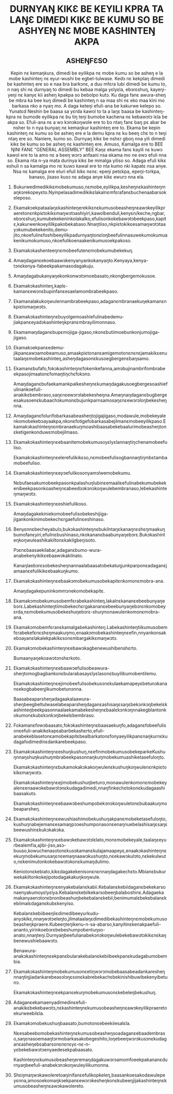 <h1 align='center'>DURNYAŊ KIKƐ BE KEYILI KPRA TA LAŊƐ DIMEDI KIKƐ BE KUMU SO BE ASHYEŊ NƐ MOBE KASHINTEŊ AKPA</h1>
<h2 align='center'>ASHEŊFƐSO</h2>
<p align='center'>Kepin nɛ kemaŋkura, dimedi be eyilikpa nɛ mobe kumu so be asheŋ e la mobe kashinteŋ nɛ eyur-wushi be egbel-tulwase.
Kedɔ nɛ kekplaŋ dimedi be kashinteŋ ere so e naa bra barkɔnɛ, a duu mfɛra lubi dimedi be kumu to, n naŋ shi nɛ durnyaŋ to dimedi bu kebaa malga yɛlyɛla, ebɔrɛshuŋ, kayeŋi-yeŋi nɛ kanyɛ kii asheŋ kpakpa so bebolpo kutɔ.
Ku daga fanɛ awura-sheŋ be mbra ka bee kuŋ dimedi be kashinteŋ n sa maa shi nɛ eko maa kini mo barkasa nko a nyaŋ mo.
A daga keteŋi efuli-ana be kakurwe kelepo so.
Yunatɛd Neshin be baasa sa yɛrda kawol to ta a laŋɛ baasa be kashinteŋ-kpra nɛ bumode eyilikpa nɛ bu tiŋ teŋi bumobe kachena nɛ kebawɔtɔ lɛla be akpa so.
Efuli-ana nɛ a wɔ kɔnɔkoŋwole ere to bɔ ntaŋ fanɛ baŋ pɛ abar be nsher to n nya bunyaŋ nɛ kemaŋkur kashinteŋ ere to.
Ekama be kepin kashinteŋ nɛ kumu so be asheŋ ere e la demu kpra nɛ ku beeŋ chɛ to n teŋi ntaŋ ere so. Naniere, kumo so.
Durnyaŋ kikɛ be nshɛr gboŋ nna yili dimedi kikɛ be kumu so be asheŋ nɛ kashinteŋ ere.
Amuso, Kamalga ere to
BEE ŊINI FANƐ "GENERAL ASSEMBLY" BEE
Kaŋɛ ekama fanɛ kayili nɛ kuwɔ kawol ere to la amo nɛ a beeŋ wɔrɔ anfaani nsa ekama mo ne ewɔ efuli nna so. Ekama nta n-ya mata durinya kikɛ be mmalga yiliso so. Adaga efuli kikɛ eshuli n sa kamalga mo nɛ kuwɔ kawal ere to nta kumo nki kapatɛ nsa anye. Nsa nɛ kamalga ere eluri efuli kikɛ nɛnɛ: epeŋi petɛkpa, epeŋi-tɔrkpa, banaso, jisaso kusɔ nɛ adaga anye kikɛ ewurɔ nna ela.</p>
<ol>
  <li>
    <p>Bukurwedimedikikɛmobekumuso,nɛmobe,eyilikpa,kesheŋnɛkashinteŋmaŋkɔrekopeyɛto.Nyinpelasadimedikikɛlakalnɛmfɛrafanɛbuchenaabarsokeleposo.</p>
  </li>
  <li>
    <p>Ekamakɔekpataalaŋɛkashinteŋerekikɛnɛkumusobeasheŋnɛawɔkeyilikpraeretonɛnkpiɛtokikɛmaŋwɔtɔashiyiri,kawolbenduli,kenyɛn/keche,ngbar,ebɔrɛshuŋ,kumubekekeninkolakalko,efulisonkokebawɔtɔbeekpaso,kapitɛ,kakurwenkoeyililkpakobekabaso.Nnaŋtiiso,nkpiɛtokikɛesamaŋwɔtɔtaayɔkumubekekenito,demu-jito,nkoefulinɛfoshibeeyilikpadurnyaŋtonɛloŋbeefulinnasuwekumokumuakenikumokumuso,nkoefulikoenaakenikumusoekpakoso.</p>
  </li>
  <li>
    <p>Ekamakɔkashenteeŋnɛmobeefutenɛmobekumubekekuŋ.</p>
  </li>
  <li>
    <p>Amaŋdaganɛekoebaawɔkenyanyankokanyaŋto.Kenyaya,kenya-tɔnɛkenya-fabeekpakamasodagakuju.</p>
  </li>
  <li>
    <p>Amaŋdagabukanyaŋekonkonwɔtɔmoebasato,nkongbergemokusoe.</p>
  </li>
  <li>
    <p>Ekamakɔkashinteŋ,kaplɛ-kamanɛewɔnɛbupinfanɛesaelamombrabeekpaso.</p>
  </li>
  <li>
    <p>Ekamanalakukoŋwulennambrabeekpaso,adaganɛmbranaekuŋekamanɛnkpiɛtomaŋwɔtɔ.</p>
  </li>
  <li>
    <p>Ekamakɔkashinteŋnɛbuyolgemoashiefulinabedemu-jiakpanɛeyadɔkashinteŋkpranɛmbrayilimonnaso.</p>
  </li>
  <li>
    <p>Ekamamaŋdaganɛbupɛmojiga-jigaso,nkonɛbutiimoebunkonjumojiga-jigaso.</p>
  </li>
  <li>
    <p>Ekamakɔekpanɛedemu-jikpanɛawɔamobeamuso,amaakpiɛtonanɛamigemotonɛnɛnɛjamakikɛenutaalaŋɛmobekashinteŋ,asheŋdagasonɛkusoegbergenɛbaŋsamo.</p>
  </li>
  <li>
    <p>Ekamanɛbufafo,fokɔkashinteŋnɛfokenikefanna,amɔbujinambrifombrabeekpasojimaatonɛfomaŋtiŋchɛfokɔnɔ.</p>
    <p>Amaŋdaganɛbufaekamankpalkesheŋnɛkumaŋdagakusoegbergesoashiefulinankoefuli-anakikɛbembraso,saŋɛnɛewɔrɔlabekesheŋna.Amaŋnaŋdaganɛbugbergeesakusoenɛkubaachɔkumonɛbujunkparnsamosaŋɛnɛewɔrɔloŋbekesheŋnna.</p>
  </li>
  <li>
    <p>Amaŋdaganɛfolurifobarkasabeasheŋtojigajigaso,modawule,mobekeyalenkomobekebɔayaakpa,nkonɛfotigefobarkasabejilmanɛmobeeyilikpaso.Ekamakɔkashinteŋnɛmbranaekuŋmoashibaasabekebaalurimobeasheŋtonɛketigenkonduwɛmobejilmaso.</p>
  </li>
  <li>
    <p>Ekamakɔkashinteŋnɛebaanitemobekumusoyɛlyɛlannaŋtiŋchenamobeefuliso.</p>
    <p>Ekamakɔkashinteŋnɛelerefulikikɛso,nɛmobeefulisogbannaŋtiŋmbɛtambamobeefuliso.</p>
  </li>
  <li>
    <p>Ekamakɔkashinteŋnɛeyɔefulikosonyamɔlwemobekumu.</p>
    <p>Nɛbufaesakumobeekpasonkpalashuŋlubinɛemaaliɛefulinabekumubekekenibeekpasonkoasheŋnɛabeedɔɔkɔnɔkoŋwulebembranaso,lebekashinteŋmaŋwɔtɔ.</p>
  </li>
  <li>
    <p>Ekamakɔkashinteŋnɛeshiefulikoso.</p>
    <p>Amaŋdagakekiniekomobeefulisobekeshijiga-jigankonkinimobekechɛrgaefulinɛeshinaso.</p>
  </li>
  <li>
    <p>Benyɛnnɛbecheyabulɔ,bukɔkashinteŋnɛbukilntaŋɛkanaŋnɛshɛŋmaakuŋbumofanɛyiri,efulinɛbushinaso,nkokananɛbaabunyaŋebɔrɛ.Bukɔkashinteŋkoŋwuleashikakiltonɛkakilgbeŋisoto.</p>
    <p>Pɔɛnɛbaasaekilabar,adaganɛbumo-wura-anabekenyikikɛebaawɔkakilnato.</p>
    <p>Kanaŋlaebɔrɛsobekesheŋnannaalabaasatobekatuŋjunkparponɛadaganɛjamaanɛefulikikɛebaakuŋkumo.</p>
  </li>
  <li>
    <p>Ekamakɔkashinteŋnɛebaakɔmobekumusobekapitɛnkomonɛmobra-ana.</p>
    <p>Amaŋdagakepuninkommɔnekomobekapitɛ.</p>
  </li>
  <li>
    <p>Ekamakɔmobekumusobemfɛrabekashinteŋ,lakalnɛkananɛebeebunyaŋebɔrɛ.Labekashinteŋtiimobekechɛrgakananɛebeebunyaŋebɔrɛnkomobeyɛrda,nɛmobekumusobekeshuŋebɔrɛ-shuŋmonawulenkomonɛmobra-ana.</p>
  </li>
  <li>
    <p>Ekamakɔmobemfɛranɛkamalgabekashinteŋ.Labekashinteŋtiikumusobemfɛrabekefɛnɛshɛŋmaakuŋmo,enaakɔmobekashinteŋnɛefin,nnyankonsakebɔayanɛlakalekpakikɛsonɛmbargakikɛmaŋwɔtɔ.</p>
  </li>
  <li>
    <p>Ekamakɔmobekashinteŋnɛebawɔkagbenewushibenshɛrto.</p>
    <p>Bumaanyaŋekoawɔtɔnshɛrkoto.</p>
  </li>
  <li>
    <p>Ekamakɔkashinteŋnɛebaawɔefulisobeawura-sheŋtomogbagbankonɛbularabasayɛlyɛlasonɛbuyilibumobentilemu.</p>
    <p>Ekamakɔkashinteŋnɛejimobeefulisobekusɔnɛkulaekamapeyɛbetunɔkananɛekogbabeeŋjikumobetunɔnna.</p>
    <p>Baasabeaparsheŋadagaakalaawura-sheŋbeegbeltulwaselabeaparsheŋdaganɛashisaŋɛsaŋɛbekɔnkɔŋbekelɛkashinteŋbeekpasonnaalaekamabekesheŋnɛbaalɛkɔnkɔŋnnakegblantonkokumonɛkubɛkɔnkɔŋbekelɛbembraso.</p>
  </li>
  <li>
    <p>Fokamanɛfowɔbaasato,fokɔkashinteŋnɛbaasaekuŋfo,adaganɛfobeefulisonɛefuli-anakikɛkapɛabarbekashɛrto,efuli-anabekeblasetonɛamobekapitɛbealbarkatonɛfonyaeyilikpanɛnaŋkurnɛkudagafodimedinɛdankarebeekpaso.</p>
  </li>
  <li>
    <p>Ekamakɔkashinteŋnɛeshuŋkushuŋ,nɛefinmobekumusobekeparkeKushuŋnnaŋshuŋkushuŋmbrabeekpasonnaŋkuŋmobekumuashiketasefuloŋto.</p>
    <p>Ekamakɔkashinteŋnɛbukamokakɔkakoŋwulenɛkushuŋkoŋwulenɛnkpiɛtokikɛmaŋwɔtɔ.</p>
    <p>Ekamakɔkashinteŋnɛejimobekushuŋbetunɔ,monawulenkomonɛmobekeyalenɛenaawɔkebawɔtɔnɛkudagadimedi,nnaŋfinkechɛtokonɛkudagaashibaasakutɔ.</p>
    <p>Ekamakɔkashinteŋnɛebaawɔbeshumpobekɔnɔkoŋwuletonɛbubaakuŋmobeaparsheŋ.</p>
  </li>
  <li>
    <p>Ekamakɔkashinteŋnɛewushiashimobekushuŋakpanɛmobeketasefuloŋto,kushuŋnabejemanɛesamaŋpɔɔeshumponasonɛenaŋnuebelashisaŋɛsaŋɛbeewushinɛkukɔkakɔka.</p>
  </li>
  <li>
    <p>Ekamakɔkashinteŋnɛebawɔkebawɔtɔlɛlato,monɛmobekeyale,taalaŋɛeyurbealemfia,ajibi-jiso,asɔ-buuso,kowuchenasotonɛkusɔkamanɛkulajamaapeyɛ,enaakɔkashinteŋnɛekuŋmobekumusaŋɛnɛemaŋnaawɔkushuŋto,nɛekawɔkulɔto,nɛkekulwuto,nɛkenimutonkokebawɔtɔkonɛkumaŋdulimo.</p>
    <p>Keniotonɛkebiato,kikɛdagakekenisonɛnɛnnaŋdagakechɛto.Mbianɛbukurwekakiltonkokejipotodagakakuŋkoŋwule.</p>
  </li>
  <li>
    <p>Ekamakɔkashinteŋnɛenyakebalanɛkabii.Kebalanɛkebiidaganɛbekekarsonaenyakumoyɛlyɛlya.Kebalanɛkebiikekarsobeeŋbalaboshinɛ.Adagaekamakanyaenɔtonɛbronibeashuŋbekebalanɛkebii;benimumalɛbekebalanɛkebiimalɛdaganɛkubɛkenyiso.</p>
    <p>Kebalanɛkebiibeeŋliɛdimedibeeyurkudu-anyɔkikɛ,nnaŋwɔtɔeleŋto,jilmataalaŋɛdimedibekashinteŋnɛmobekumusobeasheŋkpraere.Kubeeŋteŋikenu-n-sa-abarso,kanyitinɛkenakpaefuli-ananto,yirinkoebɔrɛbebeshumpobentuŋso-anato,nnaŋteŋi.Durnyaŋbeefulianabekɔnɔkoŋwulebekebawɔtɔkikɛnɛkaŋbenewushiebaawɔtɔ.</p>
    <p>Benawura-anakɔkashinteŋnɛekpanɛbularakebalanɛkebiibeekpanɛkudagabumobembia.</p>
  </li>
  <li>
    <p>Ekamakɔkashinteŋmobekumusonɛetiŋwɔrɔmobebaasabeadankaresheŋnnaŋtiŋjiadankarebeasɔlɔŋɛsonɛkabrebekachɛbekinishibuwibekenyibetunɔ.</p>
    <p>Ekamakɔkashinteŋnɛekpanɛekuŋmobekumusonɛkebeleŋbekushuŋ.</p>
  </li>
  <li>
    <p>Adaganɛekamaenyadimedinɛefuli-anakikɛbekebawɔtɔ,nɛkashinteŋnɛkumusobeasheŋnɛawɔkeyilikpraeretoekurweebilɛla.</p>
  </li>
  <li>
    <p>Ekamakɔmobekushuŋbaasato,bumotonɛebeekiiesalɛla.</p>
    <p>Nɛesabeebomobekashinteŋnɛkumusobeasheŋsoadaganɛebaadembraso,saŋɛnasoemaaŋtɔrmobarkasakobegeshito,loŋebeeŋwɔrɔkusɔnɛkudaganɛasheŋebɛabarsonɛnɛnɛyɛ-nɛ-n-yɛbekebawɔtɔenyaedesekpabaasato.</p>
    <p>Kashinteŋnɛkumusobeasheŋeremaŋdagakuwɔrɔamomfoeekpakananɛdurnyaŋbeefuli-anabekɔnɔkoŋwuleyilikumonna.</p>
  </li>
  <li>
    <p>Shɛŋmaŋwɔkawoleretoaŋinifanɛefulikopkeleŋ,baasankoesakodawulepeyɛnna,amosoekomaŋkɔekpanɛewɔrɔkesheŋkonɛkubeeŋjijakashinteŋnɛkumusobeasheŋnɛawɔkawolereto.</p>
  </li>
</ol>